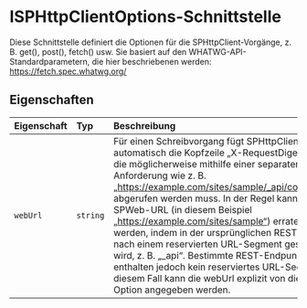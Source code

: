 # <a name="isphttpclientoptions-interface"></a>ISPHttpClientOptions-Schnittstelle







Diese Schnittstelle definiert die Optionen für die SPHttpClient-Vorgänge, z. B. get(), post(), fetch() usw. Sie basiert auf den WHATWG-API-Standardparametern, die hier beschriebenen werden: https://fetch.spec.whatwg.org/




## <a name="properties"></a>Eigenschaften

| Eigenschaft     | Typ   | Beschreibung|
|:-------------|:-------|:-----------|
|`webUrl`      | `string` | Für einen Schreibvorgang fügt SPHttpClient automatisch die Kopfzeile „X-RequestDigest“ hinzu, die möglicherweise mithilfe einer separaten Anforderung wie z. B. „https://example.com/sites/sample/_api/contextinfo“ abgerufen werden muss. In der Regel kann die SPWeb-URL (in diesem Beispiel „https://example.com/sites/sample“) erraten werden, indem in der ursprünglichen REST-Abfrage nach einem reservierten URL-Segment gesucht wird, z. B. „_api“. Bestimmte REST-Endpunkte enthalten jedoch kein reserviertes URL-Segment; in diesem Fall kann die webUrl explizit von dieser Option angegeben werden. |






